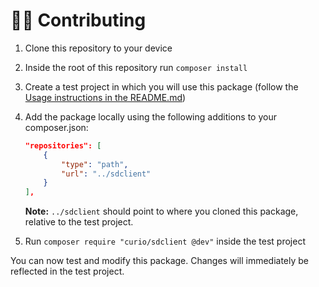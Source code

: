 # 👷‍♀️ Contributing

1. Clone this repository to your device

2. Inside the root of this repository run `composer install`

3. Create a test project in which you will use this package (follow the [Usage instructions in the README.md](README.md#🚀-using-this-package))

4. Add the package locally using the following additions to your composer.json:

    ```json
    "repositories": [
        {
            "type": "path",
            "url": "../sdclient"
        }
    ],
    ```

    __Note:__ `../sdclient` should point to where you cloned this package, relative to the test project.

5. Run `composer require "curio/sdclient @dev"` inside the test project

You can now test and modify this package. Changes will immediately be reflected in the test project.
